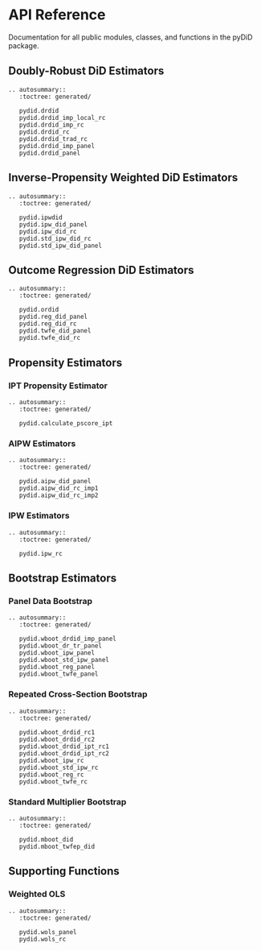 # API Reference

Documentation for all public modules, classes, and functions in the pyDiD package.

## Doubly-Robust DiD Estimators

```{eval-rst}
.. autosummary::
   :toctree: generated/

   pydid.drdid
   pydid.drdid_imp_local_rc
   pydid.drdid_imp_rc
   pydid.drdid_rc
   pydid.drdid_trad_rc
   pydid.drdid_imp_panel
   pydid.drdid_panel
```

## Inverse-Propensity Weighted DiD Estimators

```{eval-rst}
.. autosummary::
   :toctree: generated/

   pydid.ipwdid
   pydid.ipw_did_panel
   pydid.ipw_did_rc
   pydid.std_ipw_did_rc
   pydid.std_ipw_did_panel
```

## Outcome Regression DiD Estimators

```{eval-rst}
.. autosummary::
   :toctree: generated/

   pydid.ordid
   pydid.reg_did_panel
   pydid.reg_did_rc
   pydid.twfe_did_panel
   pydid.twfe_did_rc
```

## Propensity Estimators

### IPT Propensity Estimator

```{eval-rst}
.. autosummary::
   :toctree: generated/

   pydid.calculate_pscore_ipt
```

### AIPW Estimators

```{eval-rst}
.. autosummary::
   :toctree: generated/

   pydid.aipw_did_panel
   pydid.aipw_did_rc_imp1
   pydid.aipw_did_rc_imp2
```

### IPW Estimators

```{eval-rst}
.. autosummary::
   :toctree: generated/

   pydid.ipw_rc
```

## Bootstrap Estimators

### Panel Data Bootstrap

```{eval-rst}
.. autosummary::
   :toctree: generated/

   pydid.wboot_drdid_imp_panel
   pydid.wboot_dr_tr_panel
   pydid.wboot_ipw_panel
   pydid.wboot_std_ipw_panel
   pydid.wboot_reg_panel
   pydid.wboot_twfe_panel
```

### Repeated Cross-Section Bootstrap

```{eval-rst}
.. autosummary::
   :toctree: generated/

   pydid.wboot_drdid_rc1
   pydid.wboot_drdid_rc2
   pydid.wboot_drdid_ipt_rc1
   pydid.wboot_drdid_ipt_rc2
   pydid.wboot_ipw_rc
   pydid.wboot_std_ipw_rc
   pydid.wboot_reg_rc
   pydid.wboot_twfe_rc
```

### Standard Multiplier Bootstrap

```{eval-rst}
.. autosummary::
   :toctree: generated/

   pydid.mboot_did
   pydid.mboot_twfep_did
```

## Supporting Functions

### Weighted OLS

```{eval-rst}
.. autosummary::
   :toctree: generated/

   pydid.wols_panel
   pydid.wols_rc
```
